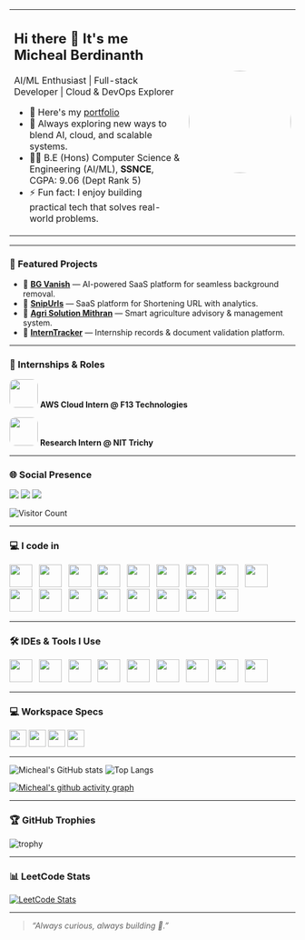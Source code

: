 <table>
<tr>
<td>

## Hi there 👋 It's me Micheal Berdinanth

AI/ML Enthusiast | Full-stack Developer | Cloud & DevOps Explorer

- 🔭 Here's my [portfolio](https://michealprofile.netlify.app)
- 🌱 Always exploring new ways to blend AI, cloud, and scalable systems.
- 👨‍🎓 B.E (Hons) Computer Science & Engineering (AI/ML), **SSNCE**, CGPA: 9.06 (Dept Rank 5)
- ⚡ Fun fact: I enjoy building practical tech that solves real-world problems.

</td>
<td>
  <img src="https://michealprofile.netlify.app/IMG_6828.JPG" width="180" style="border-radius:50%">
</td>
</tr>
</table>

---

### 🚀 Featured Projects
- 🔗 [**BG Vanish**](https://bgvanish.vercel.app/) — AI-powered SaaS platform for seamless background removal.
- 🔗 [**SnipUrls**](https://snipurls.netlify.app/) — SaaS platform for Shortening URL with analytics.
- 🔗 [**Agri Solution Mithran**](https://github.com/Mmb0129/Mithran-App) — Smart agriculture advisory & management system.
- 🔗 [**InternTracker**](https://ssn-interntracker.vercel.app/) — Internship records & document validation platform.

---

### 💼 Internships & Roles
<p>
  <img src="https://media.licdn.com/dms/image/v2/C510BAQE40-is5MArwA/company-logo_200_200/company-logo_200_200/0/1630616806817/f13tech_logo?e=1755129600&v=beta&t=kIBaPufn5OQomCstYxyhNFadPVUbrga7KLKZXjDl5WA" width="50" style="border-radius:10px;"/> 
  <b>AWS Cloud Intern @ F13 Technologies</b>
</p>

<p>
  <img src="https://media.licdn.com/dms/image/v2/D560BAQFryFNz3kWsbg/company-logo_200_200/company-logo_200_200/0/1692791348408/nittrichy_logo?e=1755129600&v=beta&t=uOk10_4bglwepfhB89vSqnnPYyOEdTt1JB5ar5bAxgM" width="50" style="border-radius:10px;"/> 
  <b>Research Intern @ NIT Trichy</b>
</p>

---

### 🌐 Social Presence
[<img src="https://img.shields.io/badge/LinkedIn-0077B5?style=for-the-badge&logo=linkedin&logoColor=white" />](https://www.linkedin.com/in/micheal-berdinanth-m/) 
[<img src="https://img.shields.io/badge/GitHub-100000?style=for-the-badge&logo=github&logoColor=white"/>](https://github.com/Mmb0129)
[<img src="https://img.shields.io/badge/Email-D14836?style=for-the-badge&logo=gmail&logoColor=white"/>](mailto:michealberdinanth2210812@ssn.edu.in)

![Visitor Count](https://komarev.com/ghpvc/?username=Mmb0129&style=flat-square&color=00ff7f)

---

### 💻 I code in
<p>
  <img height="40" src="https://img.icons8.com/color/48/000000/python.png"/> &nbsp;
  <img height="40" src="https://img.icons8.com/color/48/000000/java-coffee-cup-logo.png"/> &nbsp;
  <img height="40" src="https://img.icons8.com/color/48/000000/c-programming.png"/> &nbsp;
  <img height="40" src="https://img.icons8.com/color/48/000000/c-plus-plus-logo.png"/> &nbsp;
  <img height="40" src="https://img.icons8.com/color/48/000000/javascript.png"/> &nbsp;
  <img height="40" src="https://img.icons8.com/color/48/000000/html-5.png"/> &nbsp;
  <img height="40" src="https://img.icons8.com/color/48/000000/css3.png"/> &nbsp;
  <img height="40" src="https://img.icons8.com/color/48/null/nodejs.png"/> &nbsp;
  <img height="40" src="https://img.icons8.com/color/48/000000/react-native.png"/> &nbsp;
  <img height="40" src="https://img.icons8.com/color/48/000000/google-firebase-console.png"/> &nbsp;
  <img height="40" src="https://img.icons8.com/color/48/000000/mysql-logo.png"/> &nbsp;
  <img height="40" src="https://img.icons8.com/color/48/000000/mongodb.png"/> &nbsp;
  <img height="40" src="https://img.icons8.com/color/48/000000/tensorflow.png"/> &nbsp;
  <img height="40" src="https://img.icons8.com/fluent/48/000000/arduino.png"/> &nbsp;
  <img height="40" src="https://img.icons8.com/color/48/000000/docker.png"/> &nbsp;
  <img height="40" src="https://img.icons8.com/color/48/000000/kubernetes.png"/> &nbsp;
  <img height="40" src="https://img.icons8.com/color/48/000000/power-bi.png"/>
</p>

---

### 🛠 IDEs & Tools I Use
<p>
  <img height="40" src="https://img.icons8.com/color/48/000000/visual-studio-code-2019.png"/> &nbsp;
  <img height="40" src="https://img.icons8.com/color/48/000000/pycharm.png"/> &nbsp;
  <img height="40" src="https://img.icons8.com/color/50/000000/git.png"/> &nbsp;
  <img height="40" src="https://img.icons8.com/dusk/64/000000/anaconda.png"/> &nbsp;
  <img height="40" src="https://img.icons8.com/officel/480/null/java-eclipse.png"/> &nbsp;
  <img height="40" src="https://img.icons8.com/color/48/000000/figma--v1.png"/> &nbsp;
  <img height="40" src="https://img.icons8.com/doodle/48/000000/adobe-photoshop.png"/> &nbsp;
  <img height="40" src="https://img.shields.io/badge/Netlify-00C7B7?style=for-the-badge&logo=netlify&logoColor=white"/> &nbsp;
  <img height="40" src="https://img.shields.io/badge/Adobe%20XD-FF61F6?style=for-the-badge&logo=Adobe%20XD&logoColor=white"/>
</p>

---

### 💻 Workspace Specs
<img height="30" src="https://img.shields.io/badge/Windows_11-0078D6?style=for-the-badge&logo=windows&logoColor=white"/>
<img height="30" src="https://img.shields.io/badge/Ubuntu_22-FFFFFF?style=for-the-badge&logo=ubuntu&logoColor=E95420"/>
<img height="30" src="https://img.shields.io/badge/Intel-Core_i7_13th-0071C5?style=for-the-badge&logo=intel&logoColor=white"/>
<img height="30" src="https://img.shields.io/badge/NVIDIA-RTX3050-76B900?style=for-the-badge&logo=nvidia&logoColor=white"/>

---

![Micheal's GitHub stats](https://github-readme-stats.vercel.app/api?username=Mmb0129&theme=tokyonight&show_icons=true)
![Top Langs](https://github-readme-stats.vercel.app/api/top-langs/?username=Mmb0129&layout=compact&theme=tokyonight)

[![Micheal's github activity graph](https://github-readme-activity-graph.vercel.app/graph?username=Mmb0129&bg_color=000000&color=00ff7f&line=00ff7f&point=ffffff&area=true&hide_border=true)](https://github.com/ashutosh00710/github-readme-activity-graph)

---

### 🏆 GitHub Trophies
![trophy](https://github-profile-trophy.vercel.app/?username=Mmb0129&theme=onedark&no-frame=true&no-bg=true&margin-w=4)

---

### 📊 LeetCode Stats
[![LeetCode Stats](https://leetcard.jacoblin.cool/MichealBerdinanth?theme=dark&ext=contest)](https://leetcode.com/u/MichealBerdinanth/)

---

> *“Always curious, always building 🚀.”*
